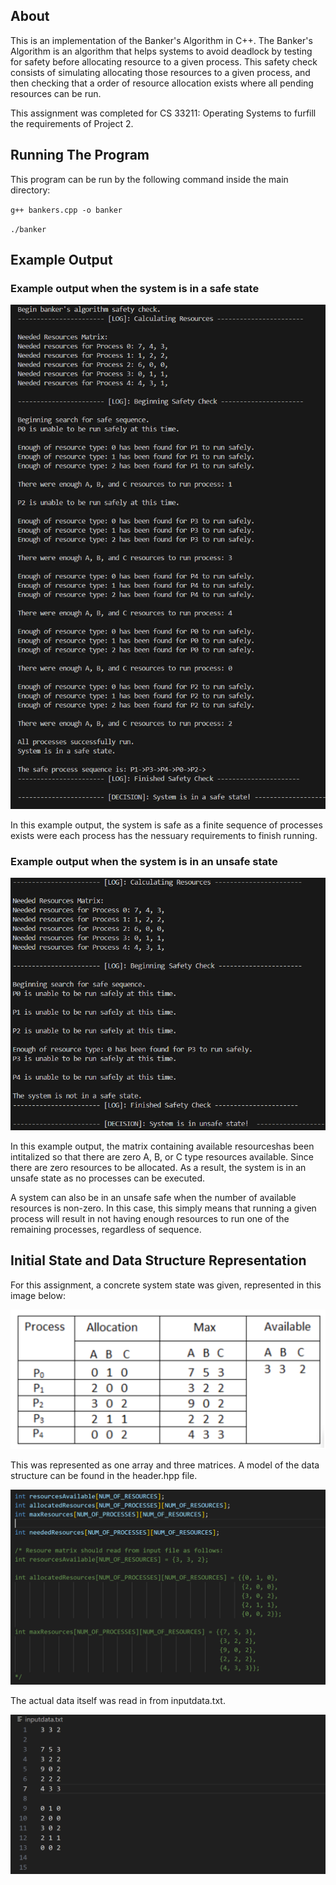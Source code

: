 ## About 
This is an implementation of the Banker's Algorithm in C++. The Banker's Algorithm is an algorithm that helps systems to avoid deadlock by testing for safety before allocating resource to a given process. This safety check consists of simulating allocating those resources to a given process, and then checking that a order of resource allocation exists where all pending resources can be run. 

This assignment was completed for CS 33211: Operating Systems to furfill the requirements of Project 2. 

## Running The Program
This program can be run by the following command inside the main directory: 

`g++ bankers.cpp -o banker`

`./banker`       

## Example Output

### Example output when the system is in a safe state
![Output Example](./images/safestate.png)

In this example output, the system is safe as a finite sequence of processes exists were each process has the nessuary requirements to finish running. 

### Example output when the system is in an unsafe state 
![Output Example](./images/unsafestate.png)

In this example output, the matrix containing available resourceshas been intitalized so that there are zero A, B, or C type resources available. Since there are zero resources to be allocated. As a result, the system is in an unsafe state as no processes can be executed. 

A system can also be in an unsafe safe when the number of available resources is non-zero. In this case, this simply means that running a given process will result in not having enough resources to run one of the remaining processes, regardless of sequence. 

## Initial State and Data Structure Representation

For this assignment, a concrete system state was given, represented in this image below:

![Concrete System State](./images/initialsystemstate.png)

This was represented as one array and three matrices. A model of the data structure can be found in the header.hpp file. 

![Data Structure](./images/matrix.png)

The actual data itself was read in from inputdata.txt.

![Input Text File](./images/inputfile.png)
